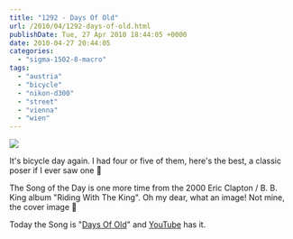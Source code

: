 ```yaml
---
title: "1292 - Days Of Old"
url: /2010/04/1292-days-of-old.html
publishDate: Tue, 27 Apr 2010 18:44:05 +0000
date: 2010-04-27 20:44:05
categories: 
  - "sigma-1502-8-macro"
tags: 
  - "austria"
  - "bicycle"
  - "nikon-d300"
  - "street"
  - "vienna"
  - "wien"
---
```

<a target="_blank" href="https://d25zfm9zpd7gm5.cloudfront.net/1200x1200/2010/20100427_081556_ps.jpg"><img src="https://d25zfm9zpd7gm5.cloudfront.net/0600x0600/2010/20100427_081556_ps.jpg" /></a>

It's bicycle day again. I had four or five of them, here's the best, a classic poser if I ever saw one 🙂

 The Song of the Day is one more time from the 2000 Eric Clapton / B. B. King album "Riding With The King". Oh my dear, what an image! Not mine, the cover image 🙂

Today the Song is "<a target="_blank" href="http://www.lyricsmode.com/lyrics/b/bb_king_eric_clapton/days_of_old.html">Days Of Old</a>" and <a target="_blank" href="http://www.youtube.com/watch?v=NsrWLyJQkoM">YouTube</a> has it.
